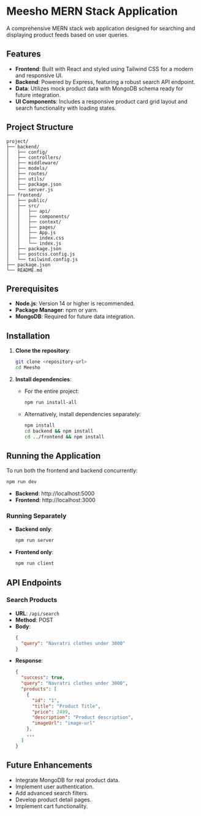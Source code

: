 # Meesho MERN Stack Application

A comprehensive MERN stack web application designed for searching and displaying product feeds based on user queries.

## Features

- **Frontend**: Built with React and styled using Tailwind CSS for a modern and responsive UI.
- **Backend**: Powered by Express, featuring a robust search API endpoint.
- **Data**: Utilizes mock product data with MongoDB schema ready for future integration.
- **UI Components**: Includes a responsive product card grid layout and search functionality with loading states.

## Project Structure

```
project/
├── backend/
│   ├── config/
│   ├── controllers/
│   ├── middleware/
│   ├── models/
│   ├── routes/
│   ├── utils/
│   ├── package.json
│   └── server.js
├── frontend/
│   ├── public/
│   ├── src/
│   │   ├── api/
│   │   ├── components/
│   │   ├── context/
│   │   ├── pages/
│   │   ├── App.js
│   │   ├── index.css
│   │   └── index.js
│   ├── package.json
│   ├── postcss.config.js
│   └── tailwind.config.js
├── package.json
└── README.md
```

## Prerequisites

- **Node.js**: Version 14 or higher is recommended.
- **Package Manager**: npm or yarn.
- **MongoDB**: Required for future data integration.

## Installation

1. **Clone the repository**:
   ```bash
   git clone <repository-url>
   cd Meesho
   ```

2. **Install dependencies**:
   - For the entire project:
     ```bash
     npm run install-all
     ```
   - Alternatively, install dependencies separately:
     ```bash
     npm install
     cd backend && npm install
     cd ../frontend && npm install
     ```

## Running the Application

To run both the frontend and backend concurrently:
```bash
npm run dev
```
- **Backend**: http://localhost:5000
- **Frontend**: http://localhost:3000

### Running Separately

- **Backend only**:
  ```bash
  npm run server
  ```

- **Frontend only**:
  ```bash
  npm run client
  ```

## API Endpoints

### Search Products
- **URL**: `/api/search`
- **Method**: POST
- **Body**:
  ```json
  {
    "query": "Navratri clothes under 3000"
  }
  ```
- **Response**:
  ```json
  {
    "success": true,
    "query": "Navratri clothes under 3000",
    "products": [
      {
        "id": "1",
        "title": "Product Title",
        "price": 2499,
        "description": "Product description",
        "imageUrl": "image-url"
      },
      ...
    ]
  }
  ```

## Future Enhancements

- Integrate MongoDB for real product data.
- Implement user authentication.
- Add advanced search filters.
- Develop product detail pages.
- Implement cart functionality.

